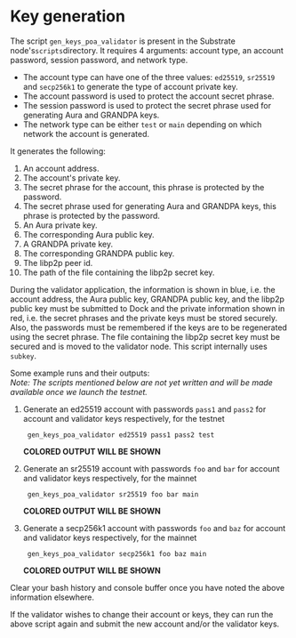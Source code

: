 # Key generation

The script `gen_keys_poa_validator` is present in the Substrate node's`scripts`directory. It requires 4 arguments: account type, an account password, session password, and network type.

* The account type can have one of the three values: `ed25519`, `sr25519` and `secp256k1` to generate the type of account private key.
* The account password is used to protect the account secret phrase.
* The session password is used to protect the secret phrase used for generating Aura and GRANDPA keys.
* The network type can be either `test` or `main` depending on which network the account is generated.

It generates the following:

1. An account address.
2. The account's private key.
3. The secret phrase for the account, this phrase is protected by the password.
4. The secret phrase used for generating Aura and GRANDPA keys, this phrase is protected by the password.
5. An Aura private key.
6. The corresponding Aura public key.
7. A GRANDPA private key.
8. The corresponding GRANDPA public key.
9. The libp2p peer id.
10. The path of the file containing the libp2p secret key.

During the validator application, the information is shown in blue, i.e. the account address, the Aura public key, GRANDPA public key, and the libp2p public key must be submitted to Dock and the private information shown in red, i.e. the secret phrases and the private keys must be stored securely. Also, the passwords must be remembered if the keys are to be regenerated using the secret phrase. The file containing the libp2p secret key must be secured and is moved to the validator node. This script internally uses `subkey`.

Some example runs and their outputs:  
_Note: The scripts mentioned below are not yet written and will be made available once we launch the testnet._

1. Generate an ed25519 account with passwords `pass1` and `pass2` for account and validator keys respectively, for the testnet

   ```text
    gen_keys_poa_validator ed25519 pass1 pass2 test
   ```

   **COLORED OUTPUT WILL BE SHOWN**  

2. Generate an sr25519 account with passwords `foo` and `bar` for account and validator keys respectively, for the mainnet

   ```text
    gen_keys_poa_validator sr25519 foo bar main
   ```

   **COLORED OUTPUT WILL BE SHOWN**

3. Generate a secp256k1 account with passwords `foo` and `baz` for account and validator keys respectively, for the mainnet

   ```text
    gen_keys_poa_validator secp256k1 foo baz main
   ```

   **COLORED OUTPUT WILL BE SHOWN**

Clear your bash history and console buffer once you have noted the above information elsewhere.

If the validator wishes to change their account or keys, they can run the above script again and submit the new account and/or the validator keys.

